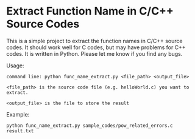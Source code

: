 # Extract Function Name in C/C++ Source Codes

This is a simple project to extract the function names in C/C++ source codes. It should work well for C codes, but may have problems for C++ codes. It is written in Python. Please let me know if you find any bugs.

Usage:
    
    command line: python func_name_extract.py <file_path> <output_file>

    <file_path> is the source code file (e.g. helloWorld.c) you want to extract.

    <output_file> is the file to store the result

Example:
    
    python func_name_extract.py sample_codes/pow_related_errors.c result.txt 


